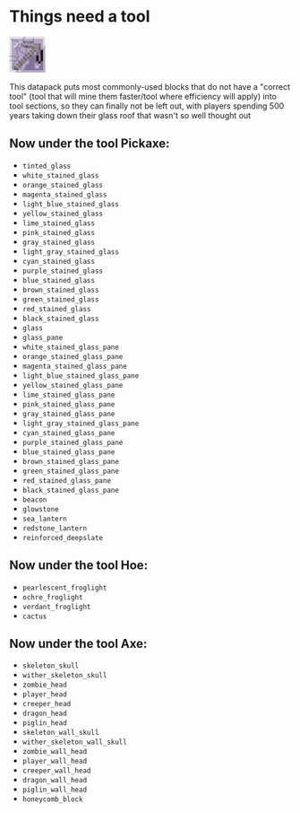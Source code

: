 # Things need a tool
![image](https://raw.githubusercontent.com/ADHDMC/Things-need-a-tool/master/pack.png)

This datapack puts most commonly-used blocks that do not have a "correct tool" (tool that will mine them faster/tool where efficiency will apply) into tool sections, so they can finally not be left out, with players spending 500 years taking down their glass roof that wasn't so well thought out

## Now under the tool Pickaxe:
  - `tinted_glass`
  - `white_stained_glass`
  - `orange_stained_glass`
  - `magenta_stained_glass`
  - `light_blue_stained_glass`
  - `yellow_stained_glass`
  - `lime_stained_glass`
  - `pink_stained_glass`
  - `gray_stained_glass`
  - `light_gray_stained_glass`
  - `cyan_stained_glass`
  - `purple_stained_glass`
  - `blue_stained_glass`
  - `brown_stained_glass`
  - `green_stained_glass`
  - `red_stained_glass`
  - `black_stained_glass`
  - `glass`
  - `glass_pane`
  - `white_stained_glass_pane`
  - `orange_stained_glass_pane`
  - `magenta_stained_glass_pane`
  - `light_blue_stained_glass_pane`
  - `yellow_stained_glass_pane`
  - `lime_stained_glass_pane`
  - `pink_stained_glass_pane`
  - `gray_stained_glass_pane`
  - `light_gray_stained_glass_pane`
  - `cyan_stained_glass_pane`
  - `purple_stained_glass_pane`
  - `blue_stained_glass_pane`
  - `brown_stained_glass_pane`
  - `green_stained_glass_pane`
  - `red_stained_glass_pane`
  - `black_stained_glass_pane`
  - `beacon`
  - `glowstone`
  - `sea_lantern`
  - `redstone_lantern`
  - `reinforced_deepslate`

## Now under the tool Hoe:
  - `pearlescent_froglight`
  - `ochre_froglight`
  - `verdant_froglight`
  - `cactus`

## Now under the tool Axe:
  - `skeleton_skull`
  - `wither_skeleton_skull`
  - `zombie_head`
  - `player_head`
  - `creeper_head`
  - `dragon_head`
  - `piglin_head`
  - `skeleton_wall_skull`
  - `wither_skeleton_wall_skull`
  - `zombie_wall_head`
  - `player_wall_head`
  - `creeper_wall_head`
  - `dragon_wall_head`
  - `piglin_wall_head`
  - `honeycomb_block`
